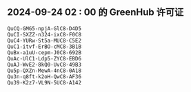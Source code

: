## 2024-09-24 02 : 00 的 GreenHub 许可证
```
QuCQ-GMG5-npjA-GlC8-D4D5
QuCI-SXZZ-n324-ixC8-F0C8
QuC4-YURw-St5a-MUC8-C5E2
QuC1-itvf-ErBO-cMC8-3B1B
QuBx-a1uU-cepm-J0C8-692B
QuAc-UlC1-Ldp5-ZYC8-EBD6
QuAJ-WvE2-8kQ0-UvC8-49B3
Qu5p-QXZn-MewA-4nC8-0A18
Qu3n-q8ft-k2oH-QwC8-AF36
Qu39-K2z7-VL9N-5UC8-A142
```
